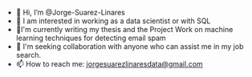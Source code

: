 - 👋 Hi, I’m @Jorge-Suarez-Linares
- 👀 I am interested in working as a data scientist or with SQL
- 🌱I'm currently writing my thesis and the Project Work on machine learning techniques for detecting email spam
- 💞️ I'm seeking collaboration with anyone who can assist me in my job search.
- 📫 How to reach me: jorgesuarezlinaresdata@gmail.com


<!---
Jorge-Suarez-Linares/Jorge-Suarez-Linares is a ✨ special ✨ repository because its `README.md` (this file) appears on your GitHub profile.
You can click the Preview link to take a look at your changes.
--->
